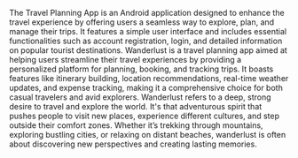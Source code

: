 The Travel Planning App is an Android application designed to enhance the travel experience by offering users a seamless way to explore, plan, and manage their trips. It features a simple user interface and includes essential functionalities such as account registration, login, and detailed information on popular tourist destinations.
Wanderlust is a travel planning app aimed at helping users streamline their travel experiences by providing a personalized platform for planning, booking, and tracking trips. It boasts features like itinerary building, location recommendations, real-time weather updates, and expense tracking, making it a comprehensive choice for both casual travelers and avid explorers.
Wanderlust refers to a deep, strong desire to travel and explore the world. It's that adventurous spirit that pushes people to visit new places, experience different cultures, and step outside their comfort zones. Whether it’s trekking through mountains, exploring bustling cities, or relaxing on distant beaches, wanderlust is often about discovering new perspectives and creating lasting memories.
